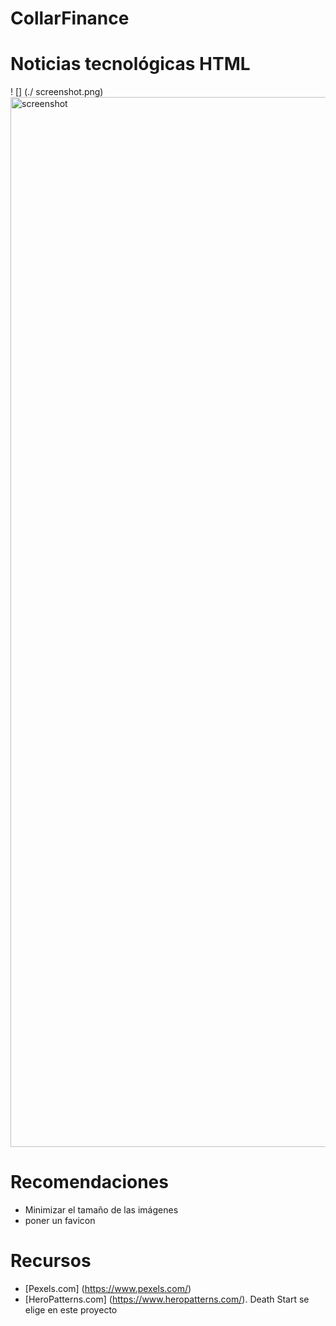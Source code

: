 # CollarFinance

# Noticias tecnológicas  HTML
! [] (./ screenshot.png)<img width="1680" alt="screenshot" src="https://user-images.githubusercontent.com/80407624/120367931-d44d4600-c2e7-11eb-913b-c855b8ab993e.png">


# Recomendaciones
* Minimizar el tamaño de las imágenes
* poner un favicon

# Recursos
* [Pexels.com] (https://www.pexels.com/)
* [HeroPatterns.com] (https://www.heropatterns.com/). Death Start se elige en este proyecto
